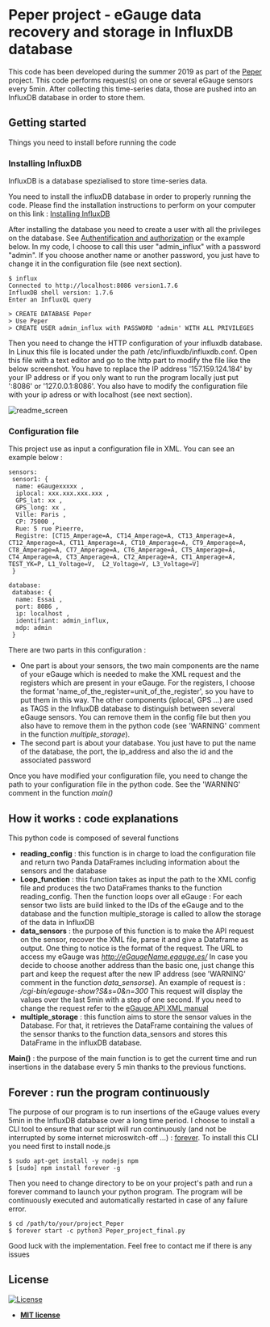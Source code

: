 # Peper project - eGauge data recovery and storage in InfluxDB database

This code has been developed during the summer 2019 as part of the [Peper](https://dataia.eu/recherche/le-projet-peper-prediction-de-la-prosommation-denergie-renouvelable) project. This code performs request(s) on one or several eGauge sensors every 5min. After collecting this time-series data, those are pushed into an InfluxDB database in order to store them. 

## Getting started

Things you need to install before running the code

### Installing InfluxDB


InfluxDB is a database spezialised to store time-series data. 

You need to install the influxDB database in order to properly running the code. Please find the installation instructions to perform on your computer on this link : [Installing InfluxDB](https://docs.influxdata.com/influxdb/v1.7/introduction/installation/)

After installing the database you need to create a user with all the privileges on the database. See [Authentification and authorization](https://docs.influxdata.com/influxdb/v1.7/administration/authentication_and_authorization/) or the example below.
In my code, I choose to call this user "admin_influx" with a password "admin". If you choose another name or another password, you just have to change it in the configuration file (see next section).

```
$ influx
Connected to http://localhost:8086 version1.7.6
InfluxDB shell version: 1.7.6
Enter an InfluxQL query

> CREATE DATABASE Peper
> Use Peper
> CREATE USER admin_influx with PASSWORD 'admin' WITH ALL PRIVILEGES
```

Then you need to change the HTTP configuration of your influxdb database. In Linux this file is located under the path /etc/influxdb/influxdb.conf. Open this file with a text editor and go to the http part to modify the file like the below screenshot. You have to replace the IP address '157.159.124.184' by your IP address or if you only want to run the program locally just put ':8086' or '127.0.0.1:8086'. You also have to modify the configuration file with your ip adress or with localhost (see next section).

![readme_screen](https://user-images.githubusercontent.com/52416887/62783181-26422d80-babc-11e9-9add-e95af5c4e123.png)

### Configuration file

This project use as input a configuration file in XML.
You can see an example below :

```
sensors:
 sensor1: {
  name: eGaugexxxxx ,
  iplocal: xxx.xxx.xxx.xxx ,
  GPS_lat: xx ,
  GPS_long: xx ,
  Ville: Paris ,
  CP: 75000 ,
  Rue: 5 rue Pieerre,
  Registre: [CT15_Amperage=A, CT14_Amperage=A, CT13_Amperage=A, CT12_Amperage=A, CT11_Amperage=A, CT10_Amperage=A, CT9_Amperage=A, CT8_Amperage=A, CT7_Amperage=A, CT6_Amperage=A, CT5_Amperage=A, CT4_Amperage=A, CT3_Amperage=A, CT2_Amperage=A, CT1_Amperage=A, TEST_YK=P, L1_Voltage=V,  L2_Voltage=V, L3_Voltage=V]
 }

database:
 database: {
  name: Essai ,
  port: 8086 ,
  ip: localhost ,
  identifiant: admin_influx,
  mdp: admin
 }
```
There are two parts in this configuration : 
- One part is about your sensors, the two main components are the name of your eGauge which is needed to make the XML request and the registers which are present in your eGauge. For the registers, I choose the format 'name_of_the_register=unit_of_the_register', so you have to put them in this way. The other components (iplocal, GPS ...) are used as TAGS in the InfluxDB database to distinguish between several eGauge sensors. You can remove them in the config file but then you also have to remove them in the python code (see 'WARNING' comment in the function *multiple_storage*).
- The second part is about your database. You just have to put the name of the database, the port, the ip_address and also the id and the associated password

Once you have modified your configuration file, you need to change the path to your configuration file in the python code. See the 'WARNING' comment in the function *main()*


## How it works : code explanations


This python code is composed of several functions
- **reading_config** : this function is in charge to load the configuration file and return two Panda DataFrames including information about the sensors and the database
- **Loop_function** : this function takes as input the path to the XML config file and produces the two DataFrames thanks to the function reading_config. Then the function loops over all eGauge : For each sensor two lists are build linked to the IDs of the eGauge and to the database and the function multiple_storage is called to allow the storage of the data in InfluxDB
- **data_sensors** : the purpose of this function is to make the API request on the sensor, recover the XML file, parse it and give a Dataframe as output. One thing to notice is the format of the request. The URL to access my eGauge was *http://eGaugeName.egauge.es/*  In case you decide to choose another address than the basic one, just change this part and keep the request after the new IP address (see 'WARNING' comment in the function *data_sensorse*). An example of request is : */cgi-bin/egauge-show?S&s=0&n=300* This request will display the values over the last 5min with a step of one second. If you need to change the request refer to the 
[eGauge API XML manual](https://www.egauge.net/media/support/docs/egauge-xml-api.pdf)
- **multiple_storage** : this function aims to store the sensor values in the Database. For that, it retrieves the DataFrame containing the values of the sensor thanks to the function data_sensors and stores this DataFrame in the influxDB database.

**Main()** : the purpose of the main function is to get the current time and run insertions in the database every 5 min thanks to the previous functions.

## Forever : run the program continuously

The purpose of our program is to run insertions of the eGauge values every 5min in the InfluxDB database over a long time period. I choose to install a CLI tool to ensure that our script will run continuously (and not be interrupted by some internet microswitch-off ...) : [forever](https://www.npmjs.com/package/forever). 
To install this CLI you need first to install node.js 

```
$ sudo apt-get install -y nodejs npm
$ [sudo] npm install forever -g
```
Then you need to change directory to be on your project's path and run a forever command to launch your python program. The program will be continuously executed and automatically restarted in case of any failure error.

```
$ cd /path/to/your/project_Peper
$ forever start -c python3 Peper_project_final.py
```


Good luck with the implementation. Feel free to contact me if there is any issues


## License

[![License](http://img.shields.io/:license-mit-blue.svg?style=flat-square)](http://badges.mit-license.org)

- **[MIT license](http://opensource.org/licenses/mit-license.php)**






